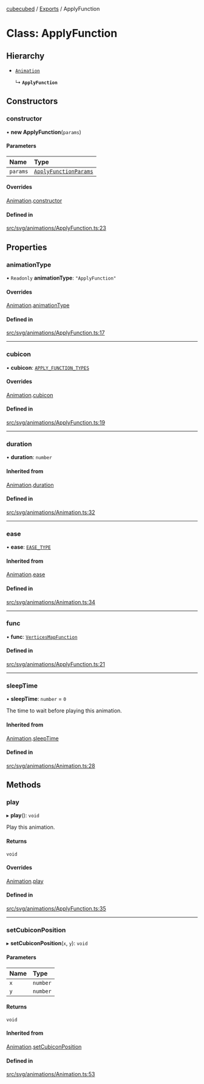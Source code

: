 [cubecubed](/reference/README.md) / [Exports](/reference/modules.md) / ApplyFunction

# Class: ApplyFunction

## Hierarchy

- [`Animation`](/reference/classes/Animation.md)

  ↳ **`ApplyFunction`**

## Constructors

### constructor

• **new ApplyFunction**(`params`)

#### Parameters

| Name | Type |
| :------ | :------ |
| `params` | [`ApplyFunctionParams`](/reference/interfaces/ApplyFunctionParams.md) |

#### Overrides

[Animation](/reference/classes/Animation.md).[constructor](/reference/classes/Animation.md#constructor)

#### Defined in

[src/svg/animations/ApplyFunction.ts:23](https://github.com/imaphatduc/cubecubed/blob/ec15a85/src/svg/animations/ApplyFunction.ts#L23)

## Properties

### animationType

• `Readonly` **animationType**: ``"ApplyFunction"``

#### Overrides

[Animation](/reference/classes/Animation.md).[animationType](/reference/classes/Animation.md#animationtype)

#### Defined in

[src/svg/animations/ApplyFunction.ts:17](https://github.com/imaphatduc/cubecubed/blob/ec15a85/src/svg/animations/ApplyFunction.ts#L17)

___

### cubicon

• **cubicon**: [`APPLY_FUNCTION_TYPES`](/reference/types/APPLY_FUNCTION_TYPES.md)

#### Overrides

[Animation](/reference/classes/Animation.md).[cubicon](/reference/classes/Animation.md#cubicon)

#### Defined in

[src/svg/animations/ApplyFunction.ts:19](https://github.com/imaphatduc/cubecubed/blob/ec15a85/src/svg/animations/ApplyFunction.ts#L19)

___

### duration

• **duration**: `number`

#### Inherited from

[Animation](/reference/classes/Animation.md).[duration](/reference/classes/Animation.md#duration)

#### Defined in

[src/svg/animations/Animation.ts:32](https://github.com/imaphatduc/cubecubed/blob/ec15a85/src/svg/animations/Animation.ts#L32)

___

### ease

• **ease**: [`EASE_TYPE`](/reference/types/EASE_TYPE.md)

#### Inherited from

[Animation](/reference/classes/Animation.md).[ease](/reference/classes/Animation.md#ease)

#### Defined in

[src/svg/animations/Animation.ts:34](https://github.com/imaphatduc/cubecubed/blob/ec15a85/src/svg/animations/Animation.ts#L34)

___

### func

• **func**: [`VerticesMapFunction`](/reference/types/VerticesMapFunction.md)

#### Defined in

[src/svg/animations/ApplyFunction.ts:21](https://github.com/imaphatduc/cubecubed/blob/ec15a85/src/svg/animations/ApplyFunction.ts#L21)

___

### sleepTime

• **sleepTime**: `number` = `0`

The time to wait before playing this animation.

#### Inherited from

[Animation](/reference/classes/Animation.md).[sleepTime](/reference/classes/Animation.md#sleeptime)

#### Defined in

[src/svg/animations/Animation.ts:28](https://github.com/imaphatduc/cubecubed/blob/ec15a85/src/svg/animations/Animation.ts#L28)

## Methods

### play

▸ **play**(): `void`

Play this animation.

#### Returns

`void`

#### Overrides

[Animation](/reference/classes/Animation.md).[play](/reference/classes/Animation.md#play)

#### Defined in

[src/svg/animations/ApplyFunction.ts:35](https://github.com/imaphatduc/cubecubed/blob/ec15a85/src/svg/animations/ApplyFunction.ts#L35)

___

### setCubiconPosition

▸ **setCubiconPosition**(`x`, `y`): `void`

#### Parameters

| Name | Type |
| :------ | :------ |
| `x` | `number` |
| `y` | `number` |

#### Returns

`void`

#### Inherited from

[Animation](/reference/classes/Animation.md).[setCubiconPosition](/reference/classes/Animation.md#setcubiconposition)

#### Defined in

[src/svg/animations/Animation.ts:53](https://github.com/imaphatduc/cubecubed/blob/ec15a85/src/svg/animations/Animation.ts#L53)
